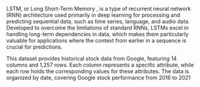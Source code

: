 LSTM, or Long Short-Term Memory , is a type of recurrent neural network (RNN) architecture used primarily in deep learning for processing and 
predicting sequential data, such as time series, language, and audio data. Developed to overcome the limitations of standard RNNs, 
LSTMs excel in handling long-term dependencies in data, which makes them particularly valuable for applications where the context 
from earlier in a sequence is crucial for predictions.

This dataset provides historical stock data from Google, featuring 14 columns and 1,257 rows. Each column represents a specific attribute, 
while each row holds the corresponding values for these attributes. The data is organized by date, covering Google stock performance from 2016 to 2021
